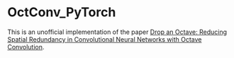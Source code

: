 # OctConv_PyTorch
This is an unofficial implementation of the paper [Drop an Octave: Reducing Spatial Redundancy in Convolutional Neural Networks with Octave Convolution](https://arxiv.org/abs/1904.05049).
